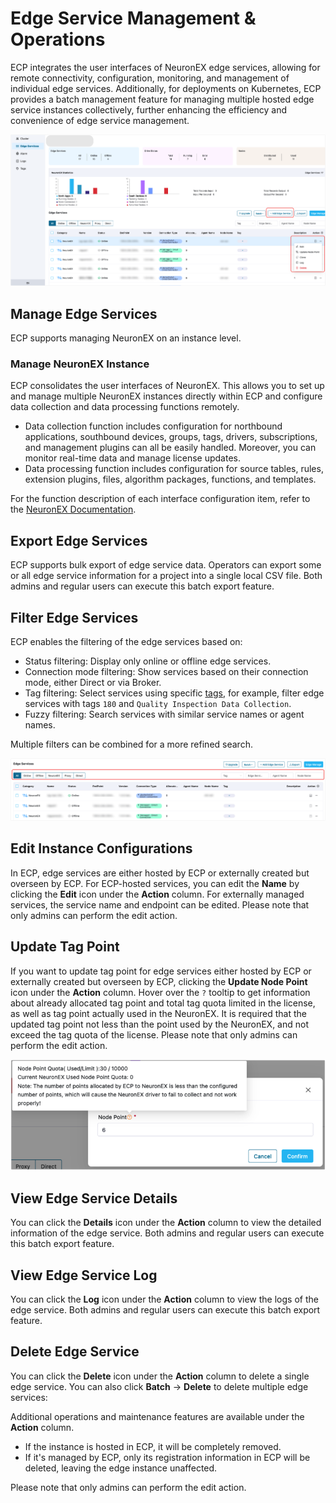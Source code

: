 # Edge Service Management & Operations

ECP integrates the user interfaces of NeuronEX edge services, allowing for remote connectivity, configuration, monitoring, and management of individual edge services. Additionally, for deployments on Kubernetes, ECP provides a batch management feature for managing multiple hosted edge service instances collectively, further enhancing the efficiency and convenience of edge service management.

![ops](./_assets/edge-list-ops.png)   

## Manage Edge Services

ECP supports managing NeuronEX on an instance level. 

### Manage NeuronEX Instance

ECP consolidates the user interfaces of NeuronEX. This allows you to set up and manage multiple NeuronEX instances directly within ECP and configure data collection and data processing functions remotely.

- Data collection function includes configuration for northbound applications, southbound devices, groups, tags, drivers, subscriptions, and management plugins can all be easily handled. Moreover, you can monitor real-time data and manage license updates. 
- Data processing function includes configuration for source tables, rules, extension plugins, files, algorithm packages, functions, and templates.

For the function description of each interface configuration item, refer to the [NeuronEX Documentation](https://docs.emqx.com/en/neuronex/latest/).

## Export Edge Services

ECP supports bulk export of edge service data. Operators can export some or all edge service information for a project into a single local CSV file. Both admins and regular users can execute this batch export feature. 

## Filter Edge Services

ECP enables the filtering of the edge services based on:

- Status filtering: Display only online or offline edge services.
- Connection mode filtering: Show services based on their connection mode, either Direct or via Broker.
- Tag filtering: Select services using specific [tags](./batch_tag.md), for example, filter edge services with tags  `180` and `Quality Inspection Data Collection`.
- Fuzzy filtering: Search services with similar service names or agent names.

Multiple filters can be combined for a more refined search.

![group](./_assets/edge-list-groupfilter.png) 

## Edit Instance Configurations

In ECP, edge services are either hosted by ECP or externally created but overseen by ECP. For ECP-hosted services, you can edit the **Name** by clicking the **Edit** icon under the **Action** column. For externally managed services, the service name and endpoint can be edited. Please note that only admins can perform the edit action. 

## Update Tag Point

If you want to update tag point for edge services either hosted by ECP or externally created but overseen by ECP, clicking the **Update Node Point** icon under the **Action** column. Hover over the  `?` tooltip to get information about already allocated tag point and total tag quota limited in the license, as well as tag point actually used in the NeuronEX. It is required that the updated tag point not less than the point used by the NeuronEX, and not exceed the tag quota of the license. Please note that only admins can perform the edit action. 

![tag-allocation](./_assets/edge-tag-allocation.png)

## View Edge Service Details

You can click the **Details** icon under the **Action** column to view the detailed information of the edge service. Both admins and regular users can execute this batch export feature. 

## View Edge Service Log

You can click the **Log** icon under the **Action** column to view the logs of the edge service. Both admins and regular users can execute this batch export feature. 

## Delete Edge Service

You can click the **Delete** icon under the **Action** column to delete a single edge service. You can also click **Batch** -> **Delete** to delete multiple edge services:

Additional operations and maintenance features are available under the **Action** column. 

- If the instance is hosted in ECP, it will be completely removed. 
- If it's managed by ECP, only its registration information in ECP will be deleted, leaving the edge instance unaffected.

Please note that only admins can perform the edit action. 

